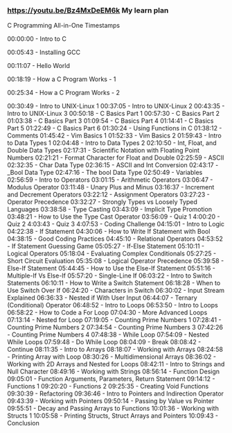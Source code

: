 ### https://youtu.be/Bz4MxDeEM6k  My learn plan
C Programming All-in-One Timestamps

00:00:00 - Intro to C

00:05:43 - Installing GCC

00:11:07 - Hello World

00:18:19 - How a C Program Works - 1

00:25:34 - How a C Program Works - 2

00:30:49 - Intro to UNIX-Linux 1
00:37:05 - Intro to UNIX-Linux 2
00:43:35 - Intro to UNIX-Linux 3
00:50:18 - C Basics Part 1 
00:57:30 - C Basics Part 2
01:03:38 - C Basics Part 3
01:09:54 - C Basics Part 4
01:14:41 - C Basics Part 5
01:22:49 - C Basics Part 6
01:30:24 - Using Functions in C
01:38:12 - Comments
01:45:42 - Vim Basics 1
01:52:33 - Vim Basics 2
01:59:43 - Intro to Data Types 1
02:04:48 - Intro to Data Types 2
02:10:50 - Int, Float, and Double Data Types
02:17:31 - Scientific Notation with Floating Point Numbers
02:21:21 - Format Character for Float and Double
02:25:59 - ASCII
02:32:35 - Char Data Type
02:36:15 - ASCII and Int Conversion
02:43:17 - _Bool Data Type
02:47:16 - The bool Data Type
02:50:49 - Variables
02:56:59 - Intro to Operators
03:01:15 - Arithmetic Operators
03:06:47 - Modulus Operator
03:11:48 - Unary Plus and Minus
03:16:37 - Increment and Decrement Operators
03:22:12 - Assignment Operators
03:27:23 - Operator Precedence
03:32:27 - Strongly Types vs Loosely Typed Languages
03:38:58 - Type Casting
03:43:09 - Implicit Type Promotion
03:48:21 - How to Use the Type Cast Operator
03:56:09 - Quiz 1
4:00:20 - Quiz 2
4:03:43 - Quiz 3
4:07:53 - Coding Challenge
04:15:01 - Intro to Logic
04:22:38 - If Statement
04:30:06 - How to Write If Statement with Bool
04:38:15 - Good Coding Practices
04:45:10 - Relational Operators
04:53:52 - If Statement Guessing Game
05:05:27 - If-Else Statement
05:10:11 - Logical Operators 
05:18:04 - Evaluating Complex Conditionals
05:27:25 - Short Circuit Evaluation
05:35:08 - Logical Operator Precedence
05:39:58 - Else-If Statement
05:44:45 - How to Use the Else-If Statement
05:51:16 - Multiple-If Vs Else-If
05:57:20 - Single-Line If
06:03:22 - Intro to Switch Statements
06:10:11 - How to Write a Switch Statement
06:18:28 - When to Use Switch Over If
06:24:20 - Characters in Switch
06:30:02 - Input Stream Explained
06:36:33 - Nested if With User Input
06:44:07 - Ternary (Conditional) Operator
06:48:52 - Intro to Loops
06:53:50 - Intro to Loops
06:58:22 - How to Code a For Loop
07:04:30 - More Advanced Loops
07:13:14 - Nested for Loop
07:19:05 - Counting Prime Numbers 1
07:28:41 - Counting Prime Numbers 2
07:34:54 - Counting Prime Numbers 3
07:42:26 - Counting Prime Numbers 4
07:48:38 - While Loop
07:54:09 - Nested While Loops
07:59:48 - Do While Loop
08:04:09 - Break
08:08:42 - Continue
08:11:35 - Intro to Arrays
08:18:07 - Working with Arrays
08:24:58 - Printing Array with Loop
08:30:26 - Multidimensional Arrays
08:36:02 - Working with 2D Arrays and Nested for Loops
08:42:11 - Intro to Strings and Null Character
08:49:16 - Working with Strings
08:56:14 - Function Design
09:05:01 - Function Arguments, Parameters, Return Statement
09:14:12 - Functions 1
09:20:20 - Functions 2
09:25:35 - Creating Void Functions
09:30:39 - Refactoring
09:36:46 - Intro to Pointers and Indirection Operator
09:43:39 - Working with Pointers
09:50:14 - Passing by Value vs Pointer
09:55:51 - Decay and Passing Arrays to Functions
10:01:36 - Working with Structs 1
10:05:58 - Printing Structs, Struct Arrays and Pointers
10:09:43 - Conclusion
